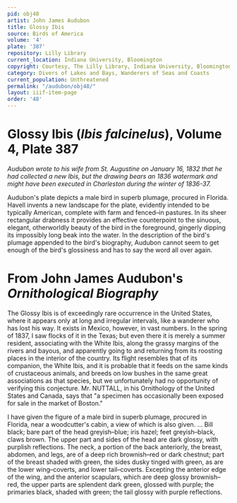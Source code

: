 ```yaml
---
pid: obj48
artist: John James Audubon
title: Glossy Ibis
source: Birds of America
volume: '4'
plate: '387'
repository: Lilly Library
current_location: Indiana University, Bloomington
copyright: Courtesy, The Lilly Library, Indiana University, Bloomington, Indiana
category: Divers of Lakes and Bays, Wanderers of Seas and Coasts
current_population: Unthreatened
permalink: "/audubon/obj48/"
layout: iiif-item-page
order: '48'
---
```


# Glossy Ibis (_Ibis falcinelus_), Volume 4, Plate 387

_Audubon wrote to his wife from St. Augustine on January 16, 1832 that he had collected a new Ibis, but the drawing bears an 1836 watermark and might have been executed in Charleston during the winter of 1836-37._

Audubon's plate depicts a male bird in superb plumage, procured in Florida. Havell invents a new landscape for the plate, evidently intended to be typically American, complete with farm and fenced–in pastures. In its sheer rectangular drabness it provides an effective counterpoint to the sinuous, elegant, otherworldly beauty of the bird in the foreground, gingerly dipping its impossibly long beak into the water. In the description of the bird's plumage appended to the bird's biography, Audubon cannot seem to get enough of the bird's glossiness and has to say the word all over again.

# From John James Audubon's _Ornithological Biography_

The Glossy Ibis is of exceedingly rare occurrence in the United States, where it appears only at long and irregular intervals, like a wanderer who has lost his way. It exists in Mexico, however, in vast numbers. In the spring of 1837, I saw flocks of it in the Texas; but even there it is merely a summer resident, associating with the White Ibis, along the grassy margins of the rivers and bayous, and apparently going to and returning from its roosting places in the interior of the country. Its flight resembles that of its companion, the White Ibis, and it is probable that it feeds on the same kinds of crustaceous animals, and breeds on low bushes in the same great associations as that species, but we unfortunately had no opportunity of verifying this conjecture. Mr. NUTTALL, in his Ornithology of the United States and Canada, says that "a specimen has occasionally been exposed for sale in the market of Boston."

I have given the figure of a male bird in superb plumage, procured in Florida, near a woodcutter's cabin, a view of which is also given. ... Bill black; bare part of the head greyish–blue; iris hazel; feet greyish–black, claws brown. The upper part and sides of the head are dark glossy, with purplish reflections. The neck, a portion of the back anteriorly, the breast, abdomen, and legs, are of a deep rich brownish–red or dark chestnut; part of the breast shaded with green, the sides dusky tinged with green, as are the lower wing–coverts, and lower tail–coverts. Excepting the anterior edge of the wing, and the anterior scapulars, which are deep glossy brownish–red, the upper parts are splendent dark green, glossed with purple; the primaries black, shaded with green; the tail glossy with purple reflections.
